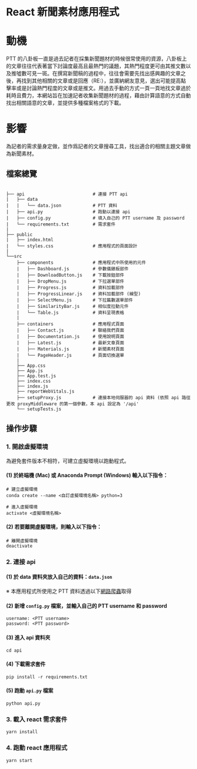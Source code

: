 # React 新聞素材應用程式

# 動機

PTT 的八卦板一直是過去記者在採集新聞題材的時候很常使用的資源，八卦板上的文章往往代表著當下討論度最高且最熱門的議題，其熱門程度更可由其推文數以及推噓數可見一斑。在撰寫新聞稿的過程中，往往會需要先找出感興趣的文章之後，再找到其他相關的文章或是回應（RE:），並廣納網友意見，選出可能提高點擊率或是討論熱門程度的文章或是推文。用過去手動的方式一頁一頁地找文章過於耗時且費力，本網站旨在加速記者收集新聞題材的過程，藉由計算語意的方式自動找出相關語意的文章，並提供多種檔案格式的下載。

# 影響

為記者的需求量身定做，並作爲記者的文章搜尋工具，找出適合的相關主題文章做為新聞素材。

## 檔案總覽

```

├── api                          # 連接 PTT api
|   ├── data
|   |   └── data.json            # PTT 資料
|   ├── api.py                   # 跑動以連接 api
|   ├── config.py                # 填入自己的 PTT username 及 password
|   └── requirements.txt         # 需求套件
|
├── public
|   ├── index.html
|   └── styles.css               # 應用程式的頁面設計
|
└──src
    ├── components               # 應用程式中所使用的元件
    |   ├── Dashboard.js         # 參數儀錶板部件
    |   ├── DownloadButton.js    # 下載按鈕部件
    |   ├── DropMenu.js          # 下拉選單部件
    |   ├── Progress.js          # 資料加載部件
    |   ├── ProgressLinear.js    # 資料加載部件 (線型)
    |   ├── SelectMenu.js        # 下拉篇數選單部件
    |   ├── SimilarityBar.js     # 相似度拉動元件
    |   └── Table.js             # 資料呈現表格
    |
    ├── containers               # 應用程式頁面
    |   ├── Contact.js           # 聯絡我們頁面
    |   ├── Documentation.js     # 使用說明頁面
    |   ├── Latest.js            # 最新文章頁面
    |   ├── Materials.js         # 新聞素材頁面
    |   └── PageHeader.js        # 頁面切換選單
    |
    ├── App.css
    ├── App.js
    ├── App.test.js
    ├── index.css
    ├── index.js
    ├── reportWebVitals.js
    ├── setupProxy.js            # 連接本地伺服器的 api 資料 (依照 api 路徑更改 proxyMiddleware 的第一個參數，本 api 設定為 '/api'
    └── setupTests.js

```

## 操作步驟

### 1. 開啟虛擬環境

為避免套件版本不相符，可建立虛擬環境以跑動程式。

#### (1) 於終端機 (Mac) 或 Anaconda Prompt (Windows) 輸入以下指令：

```
# 建立虛擬環境
conda create --name <自訂虛擬環境名稱> python=3

# 進入虛擬環境
activate <虛擬環境名稱>

```

#### (2) 若要離開虛擬環境，則輸入以下指令：

```
# 離開虛擬環境
deactivate
```

### 2. 連接 api

#### (1) 於 data 資料夾放入自己的資料：`data.json`

※ 本應用程式所使用之 PTT 資料透過以下[網路爬蟲](https://github.com/jwlin/ptt-web-crawler)取得

#### (2) 新增 `config.py` 檔案，並輸入自己的 PTT username 和 password

```
username: <PTT username>
password: <PTT password>
```

#### (3) 進入 api 資料夾

```
cd api
```

#### (4) 下載需求套件

```
pip install -r requirements.txt
```

#### (5) 跑動 `api.py` 檔案

```
python api.py
```

### 3. 載入 react 需求套件

```
yarn install
```

### 4. 跑動 react 應用程式

```
yarn start
```
